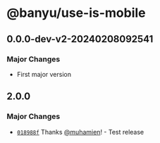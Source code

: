 # @banyu/use-is-mobile

## 0.0.0-dev-v2-20240208092541

### Major Changes

- First major version

## 2.0.0

### Major Changes

- [`018988f`](https://github.com/muhamien/jala-design/commit/018988f2874ec0a3e8711a0b74d6b647e2e5ae9a) Thanks [@muhamien](https://github.com/muhamien)! - Test release

